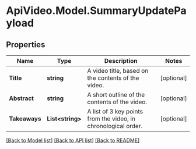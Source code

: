 # ApiVideo.Model.SummaryUpdatePayload

## Properties

Name | Type | Description | Notes
------------ | ------------- | ------------- | -------------
**Title** | **string** | A video title, based on the contents of the video. | [optional] 
**Abstract** | **string** | A short outline of the contents of the video. | [optional] 
**Takeaways** | **List&lt;string&gt;** | A list of 3 key points from the video, in chronological order. | [optional] 

[[Back to Model list]](../README.md#documentation-for-models) [[Back to API list]](../README.md#documentation-for-api-endpoints) [[Back to README]](../README.md)

